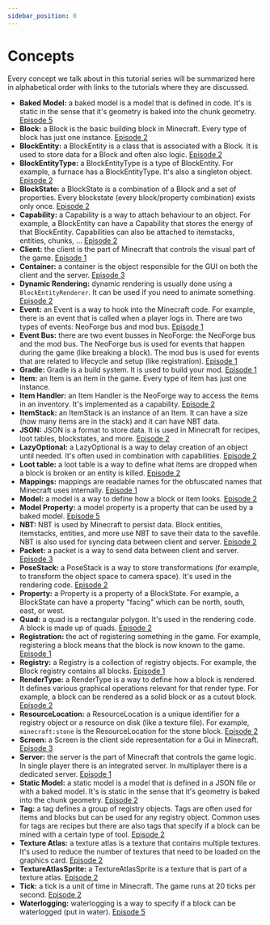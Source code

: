 ```yaml
---
sidebar_position: 0
---
```


# Concepts

Every concept we talk about in this tutorial series will be summarized here in alphabetical
order with links to the tutorials where they are discussed.

* **Baked Model:** a baked model is a model that is defined in code. It's is static in the sense that it's geometry is baked into the chunk geometry. [Episode 5](./ep5.md)
* **Block:** a Block is the basic building block in Minecraft. Every type of block has just one instance. [Episode 2](./ep2.md)
* **BlockEntity:** a BlockEntity is a class that is associated with a Block. It is used to store data for a Block and often also logic. [Episode 2](./ep2.md)
* **BlockEntityType:** a BlockEntityType is a type of BlockEntity. For example, a furnace has a BlockEntityType. It's also a singleton object. [Episode 2](./ep2.md)
* **BlockState:** a BlockState is a combination of a Block and a set of properties. Every blockstate (every block/property combination) exists only once. [Episode 2](./ep2.md)
* **Capability:** a Capability is a way to attach behaviour to an object. For example, a BlockEntity can have a Capability that stores the energy of that BlockEntity. Capabilities can also be attached to itemstacks, entities, chunks, ... [Episode 2](./ep2.md)
* **Client:** the client is the part of Minecraft that controls the visual part of the game. [Episode 1](./ep1.md)
* **Container:** a container is the object responsible for the GUI on both the client and the server. [Episode 3](./ep3.md)
* **Dynamic Rendering:** dynamic rendering is usually done using a `BlockEntityRenderer`. It can be used if you need to animate something. [Episode 2](./ep2.md)
* **Event:** an Event is a way to hook into the Minecraft code. For example, there is an event that is called when a player logs in. There are two types of events: NeoForge bus and mod bus. [Episode 1](./ep1.md)
* **Event Bus:** there are two event busses in NeoForge: the NeoForge bus and the mod bus. The NeoForge bus is used for events that happen during the game (like breaking a block). The mod bus is used for events that are related to lifecycle and setup (like registration). [Episode 1](./ep1.md)
* **Gradle:** Gradle is a build system. It is used to build your mod. [Episode 1](./ep1.md)
* **Item:** an Item is an item in the game. Every type of item has just one instance.
* **Item Handler:** an Item Handler is the NeoForge way to access the items in an inventory. It's implemented as a capability. [Episode 2](./ep2.md)
* **ItemStack:** an ItemStack is an instance of an Item. It can have a size (how many items are in the stack) and it can have NBT data.
* **JSON:** JSON is a format to store data. It is used in Minecraft for recipes, loot tables, blockstates, and more. [Episode 2](./ep2.md)
* **LazyOptional:** a LazyOptional is a way to delay creation of an object until needed. It's often used in combination with capabilities. [Episode 2](./ep2.md)
* **Loot table:** a loot table is a way to define what items are dropped when a block is broken or an entity is killed. [Episode 2](./ep2.md)
* **Mappings:** mappings are readable names for the obfuscated names that Minecraft uses internally. [Episode 1](./ep1.md)
* **Model:** a model is a way to define how a block or item looks. [Episode 2](./ep2.md)
* **Model Property:** a model property is a property that can be used by a baked model. [Episode 5](./ep5.md)
* **NBT:** NBT is used by Minecraft to persist data. Block entities, itemstacks, entities, and more use NBT to save their data to the savefile. NBT is also used for syncing data between client and server. [Episode 2](./ep2.md)
* **Packet:** a packet is a way to send data between client and server. [Episode 3](./ep3.md)
* **PoseStack:** a PoseStack is a way to store transformations (for example, to transform the object space to camera space). It's used in the rendering code. [Episode 2](./ep2.md)
* **Property:** a Property is a property of a BlockState. For example, a BlockState can have a property "facing" which can be north, south, east, or west.
* **Quad:** a quad is a rectangular polygon. It's used in the rendering code. A block is made up of quads. [Episode 2](./ep2.md)
* **Registration:** the act of registering something in the game. For example, registering a block means that the block is now known to the game. [Episode 1](./ep1.md)
* **Registry:** a Registry is a collection of registry objects. For example, the Block registry contains all blocks. [Episode 1](./ep1.md)
* **RenderType:** a RenderType is a way to define how a block is rendered. It defines various graphical operations relevant for that render type. For example, a block can be rendered as a solid block or as a cutout block. [Episode 2](./ep2.md)
* **ResourceLocation:** a ResourceLocation is a unique identifier for a registry object or a resource on disk (like a texture file). For example, `minecraft:stone` is the ResourceLocation for the stone block. [Episode 2](./ep2.md)
* **Screen:** a Screen is the client side representation for a Gui in Minecraft. [Episode 3](./ep3.md)
* **Server:** the server is the part of Minecraft that controls the game logic. In single player there is an integrated server. In multiplayer there is a dedicated server. [Episode 1](./ep1.md)
* **Static Model:** a static model is a model that is defined in a JSON file or with a baked model. It's is static in the sense that it's geometry is baked into the chunk geometry. [Episode 2](./ep2.md)
* **Tag:** a tag defines a group of registry objects. Tags are often used for items and blocks but can be used for any registry object. Common uses for tags are recipes but there are also tags that specify if a block can be mined with a certain type of tool. [Episode 2](./ep2.md)
* **Texture Atlas:** a texture atlas is a texture that contains multiple textures. It's used to reduce the number of textures that need to be loaded on the graphics card. [Episode 2](./ep2.md)
* **TextureAtlasSprite:** a TextureAtlasSprite is a texture that is part of a texture atlas. [Episode 2](./ep2.md)
* **Tick:** a tick is a unit of time in Minecraft. The game runs at 20 ticks per second. [Episode 2](./ep2.md)
* **Waterlogging:** waterlogging is a way to specify if a block can be waterlogged (put in water). [Episode 5](./ep5.md)
 